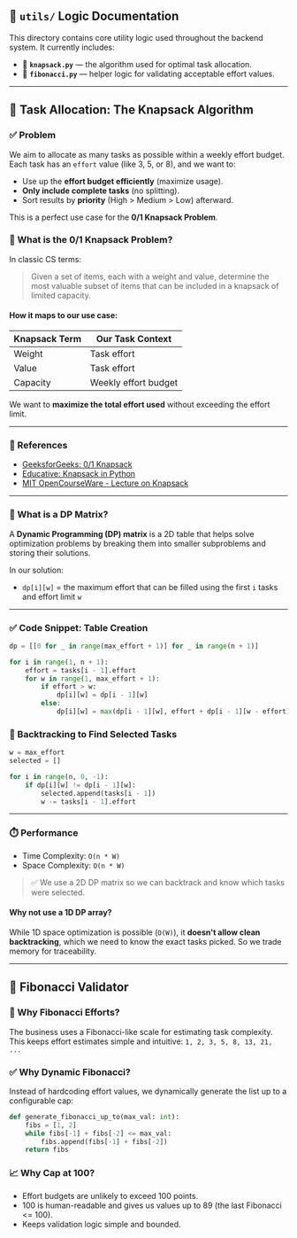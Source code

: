 ## 📁 `utils/` Logic Documentation

This directory contains core utility logic used throughout the backend system. It currently includes:

* 🧠 **`knapsack.py`** — the algorithm used for optimal task allocation.
* 🔢 **`fibonacci.py`** — helper logic for validating acceptable effort values.

---

## 🎒 Task Allocation: The Knapsack Algorithm

### ✅ Problem

We aim to allocate as many tasks as possible within a weekly effort budget. Each task has an `effort` value (like 3, 5, or 8), and we want to:

* Use up the **effort budget efficiently** (maximize usage).
* **Only include complete tasks** (no splitting).
* Sort results by **priority** (High > Medium > Low) afterward.

This is a perfect use case for the **0/1 Knapsack Problem**.

### 🧩 What is the 0/1 Knapsack Problem?

In classic CS terms:

> Given a set of items, each with a weight and value, determine the most valuable subset of items that can be included in a knapsack of limited capacity.

#### How it maps to our use case:

| Knapsack Term | Our Task Context     |
| ------------- | -------------------- |
| Weight        | Task effort          |
| Value         | Task effort          |
| Capacity      | Weekly effort budget |

We want to **maximize the total effort used** without exceeding the effort limit.

---

### 📘 References

* [GeeksforGeeks: 0/1 Knapsack](https://www.geeksforgeeks.org/0-1-knapsack-problem-dp-10/)
* [Educative: Knapsack in Python](https://www.educative.io/answers/what-is-the-knapsack-problem)
* [MIT OpenCourseWare - Lecture on Knapsack](https://ocw.mit.edu/courses/6-006-introduction-to-algorithms-fall-2011/resources/lecture-16-dynamic-programming-ii-0-1-knapsack/)

---

### 🧠 What is a DP Matrix?

A **Dynamic Programming (DP) matrix** is a 2D table that helps solve optimization problems by breaking them into smaller subproblems and storing their solutions.

In our solution:

* `dp[i][w]` = the maximum effort that can be filled using the first `i` tasks and effort limit `w`

---

### ✅ Code Snippet: Table Creation

```python
dp = [[0 for _ in range(max_effort + 1)] for _ in range(n + 1)]

for i in range(1, n + 1):
    effort = tasks[i - 1].effort
    for w in range(1, max_effort + 1):
        if effort > w:
            dp[i][w] = dp[i - 1][w]
        else:
            dp[i][w] = max(dp[i - 1][w], effort + dp[i - 1][w - effort])
```

### 🔁 Backtracking to Find Selected Tasks

```python
w = max_effort
selected = []

for i in range(n, 0, -1):
    if dp[i][w] != dp[i - 1][w]:
        selected.append(tasks[i - 1])
        w -= tasks[i - 1].effort
```

---

### ⏱️ Performance

* Time Complexity: `O(n * W)`
* Space Complexity: `O(n * W)`

> ✅ We use a 2D DP matrix so we can backtrack and know which tasks were selected.

#### Why not use a 1D DP array?

While 1D space optimization is possible (`O(W)`), it **doesn't allow clean backtracking**, which we need to know the exact tasks picked. So we trade memory for traceability.

---

## 🔢 Fibonacci Validator

### 📌 Why Fibonacci Efforts?

The business uses a Fibonacci-like scale for estimating task complexity. This keeps effort estimates simple and intuitive: `1, 2, 3, 5, 8, 13, 21, ...`

### ✅ Why Dynamic Fibonacci?

Instead of hardcoding effort values, we dynamically generate the list up to a configurable cap:

```python
def generate_fibonacci_up_to(max_val: int):
    fibs = [1, 2]
    while fibs[-1] + fibs[-2] <= max_val:
        fibs.append(fibs[-1] + fibs[-2])
    return fibs
```

### 📈 Why Cap at 100?

* Effort budgets are unlikely to exceed 100 points.
* 100 is human-readable and gives us values up to 89 (the last Fibonacci <= 100).
* Keeps validation logic simple and bounded.
